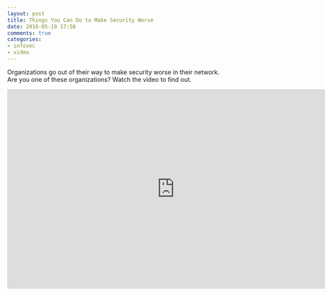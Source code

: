 ```yaml
---
layout: post
title: Things You Can Do to Make Security Worse
date: 2016-05-19 17:58
comments: true
categories:
- infosec
- video
---
```

Organizations go out of their way to make security worse in their network. Are you one of these organizations? Watch the video to find out.

<iframe width="770" height="460" src="https://www.youtube.com/embed/9EAi_O4JKZk" frameborder="0" allowfullscreen></iframe>


